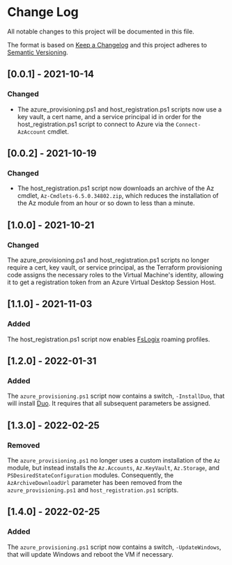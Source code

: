 
# Change Log
All notable changes to this project will be documented in this file.

The format is based on [Keep a Changelog](http://keepachangelog.com/)
and this project adheres to [Semantic Versioning](http://semver.org/).

## [0.0.1] - 2021-10-14

### Changed
- The azure_provisioning.ps1 and host_registration.ps1 scripts now use
a key vault, a cert name, and a service principal id in order for the
host_registration.ps1 script to connect to Azure via the `Connect-AzAccount`
cmdlet.

## [0.0.2] - 2021-10-19

### Changed
- The host_registration.ps1 script now downloads an archive of the Az cmdlet, 
  `Az-Cmdlets-6.5.0.34802.zip`, which reduces the installation of the Az module
  from an hour or so down to less than a minute.
  

## [1.0.0] - 2021-10-21

### Changed

The azure_provisioning.ps1 and host_registration.ps1 scripts no longer require
a cert, key vault, or service principal, as the Terraform provisioning code
assigns the necessary roles to the Virtual Machine's identity, allowing it to
get a registration token from an Azure Virtual Desktop Session Host.

## [1.1.0] - 2021-11-03

### Added

The host_registration.ps1 script now enables 
[FsLogix](https://docs.microsoft.com/en-us/fslogix/overview) roaming profiles.

## [1.2.0] - 2022-01-31

### Added

The `azure_provisioning.ps1` script now contains a switch, `-InstallDuo`, that
will install [Duo](https://duo.com/). It requires that all subsequent
parameters be assigned.

## [1.3.0] - 2022-02-25

### Removed

The `azure_provisioning.ps1` no longer uses a custom installation of the `Az`
module, but instead installs the `Az.Accounts`, `Az.KeyVault`, `Az.Storage`, and
`PSDesiredStateConfiguration` modules. Consequently, the `AzArchiveDownloadUrl`
parameter has been removed from the `azure_provisioning.ps1` and 
`host_registration.ps1` scripts.

## [1.4.0] - 2022-02-25

### Added

The `azure_provisioning.ps1` script now contains a switch, `-UpdateWindows`, that
will update Windows and reboot the VM if necessary.
